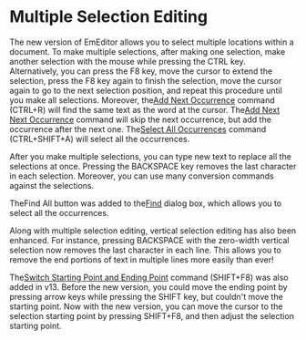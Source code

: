 # Multiple Selection Editing

The new version of EmEditor allows you to select multiple locations within a document. To make multiple selections, after making one selection, make another selection with the mouse while pressing the CTRL key. Alternatively, you can press the F8 key, move the cursor to extend the selection, press the F8 key again to finish the selection, move the cursor again to go to the next selection position, and repeat this procedure until you make all selections. Moreover, the[Add Next Occurrence](../cmd/search/add_next_occurrence) command (CTRL+R) will find the same text as the word at the cursor. The[Add Next Next Occurrence](../cmd/search/add_next2_occurrence) command will skip the next occurrence, but add the occurrence after the next one. The[Select All Occurrences](../cmd/search/select_all_occurrences) command (CTRL+SHIFT+A) will select all the occurrences.

After you make multiple selections, you can type new text to replace all the selections at once. Pressing the BACKSPACE key removes the last character in each selection. Moreover, you can use many conversion commands against the selections.

TheFind All button was added to the[Find](../dlg/find/index) dialog box, which allows you to select all the occurrences.

Along with multiple selection editing, vertical selection editing has also been enhanced. For instance, pressing BACKSPACE with the zero-width vertical selection now removes the last character in each line. This allows you to remove the end portions of text in multiple lines more easily than ever!

The[Switch Starting Point and Ending Point](../cmd/edit/switch_start_end_select) command (SHIFT+F8) was also added in v13. Before the new version, you could move the ending point by pressing arrow keys while pressing the SHIFT key, but couldn't move the starting point. Now with the new version, you can move the cursor to the selection starting point by pressing SHIFT+F8, and then adjust the selection starting point.
